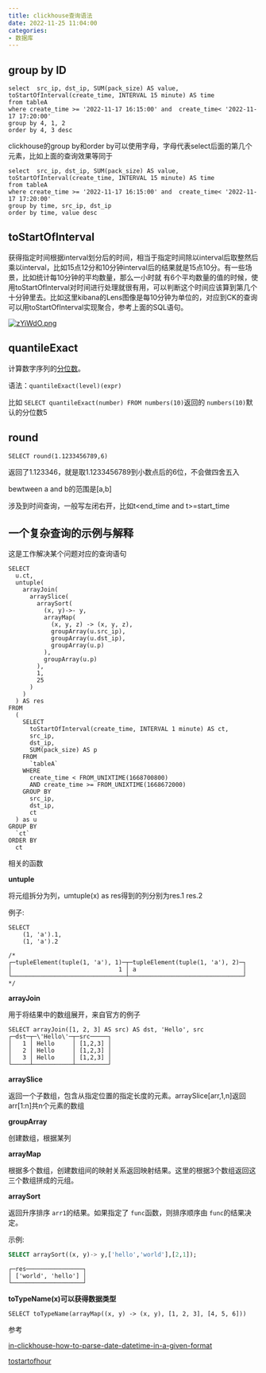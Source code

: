 ```yaml
---
title: clickhouse查询语法
date: 2022-11-25 11:04:00
categories:
- 数据库
---
```

## group by ID

```
select  src_ip, dst_ip, SUM(pack_size) AS value, toStartOfInterval(create_time, INTERVAL 15 minute) AS time
from tableA 
where create_time >= '2022-11-17 16:15:00' and  create_time< '2022-11-17 17:20:00'
group by 4, 1, 2
order by 4, 3 desc
```

clickhouse的group by和order by可以使用字母，字母代表select后面的第几个元素，比如上面的查询效果等同于

```
select  src_ip, dst_ip, SUM(pack_size) AS value, toStartOfInterval(create_time, INTERVAL 15 minute) AS time
from tableA 
where create_time >= '2022-11-17 16:15:00' and  create_time< '2022-11-17 17:20:00'
group by time, src_ip, dst_ip
order by time, value desc
```

## toStartOfInterval

获得指定时间根据interval划分后的时间，相当于指定时间除以interval后取整然后乘以interval，比如15点12分和10分钟interval后的结果就是15点10分。有一些场景，比如统计每10分钟的平均数量，那么一小时就 有6个平均数量的值的时候，使用toStartOfInterval对时间进行处理就很有用，可以判断这个时间应该算到第几个十分钟里去。比如这里kibana的Lens图像是每10分钟为单位的，对应到CK的查询可以用toStartOfInterval实现聚合，参考上面的SQL语句。

[![zYiWdO.png](https://s1.ax1x.com/2022/11/25/zYiWdO.png)](https://imgse.com/i/zYiWdO)

## quantileExact

计算数字序列的[分位数](https://en.wikipedia.org/wiki/Quantile)。

语法：`quantileExact(level)(expr)`

比如 `SELECT quantileExact(number) FROM numbers(10)`返回的 `numbers(10)`默认的分位数5

## round

```
SELECT round(1.1233456789,6) 
```

返回了1.123346，就是取1.1233456789到小数点后的6位，不会做四舍五入

bewtween a and b的范围是[a,b]

涉及到时间查询，一般写左闭右开，比如t<end_time and t>=start_time

## 一个复杂查询的示例与解释

这是工作解决某个问题对应的查询语句

```
SELECT 
  u.ct, 
  untuple(
    arrayJoin(
      arraySlice(
        arraySort(
          (x, y)->- y, 
          arrayMap(
            (x, y, z) -> (x, y, z), 
            groupArray(u.src_ip), 
            groupArray(u.dst_ip), 
            groupArray(u.p)
          ), 
          groupArray(u.p)
        ), 
        1, 
        25
      )
    )
  ) AS res 
FROM 
  (
    SELECT 
      toStartOfInterval(create_time, INTERVAL 1 minute) AS ct, 
      src_ip, 
      dst_ip, 
      SUM(pack_size) AS p 
    FROM 
      `tableA` 
    WHERE 
      create_time < FROM_UNIXTIME(1668700800) 
      AND create_time >= FROM_UNIXTIME(1668672000) 
    GROUP BY 
      src_ip, 
      dst_ip, 
      ct
  ) as u 
GROUP BY 
  `ct` 
ORDER BY 
  ct
```

相关的函数

**untuple**

将元组拆分为列，umtuple(x) as res得到的列分别为res.1 res.2

例子:

```
SELECT
    (1, 'a').1,
    (1, 'a').2

/*
┌─tupleElement(tuple(1, 'a'), 1)─┬─tupleElement(tuple(1, 'a'), 2)─┐
│                              1 │ a                              │
└────────────────────────────────┴────────────────────────────────┘
*/
```

**arrayJoin**

用于将结果中的数组展开，来自官方的例子

```
SELECT arrayJoin([1, 2, 3] AS src) AS dst, 'Hello', src
┌─dst─┬─\'Hello\'─┬─src─────┐
│   1 │ Hello     │ [1,2,3] │
│   2 │ Hello     │ [1,2,3] │
│   3 │ Hello     │ [1,2,3] │
└─────┴───────────┴─────────┘
```

**arraySlice**

返回一个子数组，包含从指定位置的指定长度的元素。arraySlice[arr,1,n]返回arr[1:n]共n个元素的数组

**groupArray**

创建数组，根据某列

**arrayMap**

根据多个数组，创建数组间的映射关系返回映射结果。这里的根据3个数组返回这三个数组拼成的元组。

**arraySort**

返回升序排序 `arr1`的结果。如果指定了 `func`函数，则排序顺序由 `func`的结果决定。

示例:

```sql
SELECT arraySort((x, y)-> y,['hello','world'],[2,1]);
```

```text
┌─res────────────────┐
│ ['world', 'hello'] │
└────────────────────┘
```

**toTypeName(x)可以获得数据类型**

`SELECT toTypeName(arrayMap((x, y) -> (x, y), [1, 2, 3], [4, 5, 6]))`

参考

[in-clickhouse-how-to-parse-date-datetime-in-a-given-format](https://stackoverflow.com/questions/70740482/in-clickhouse-how-to-parse-date-datetime-in-a-given-format)

[tostartofhour](https://clickhouse.com/docs/en/sql-reference/functions/date-time-functions/#tostartofhour)
